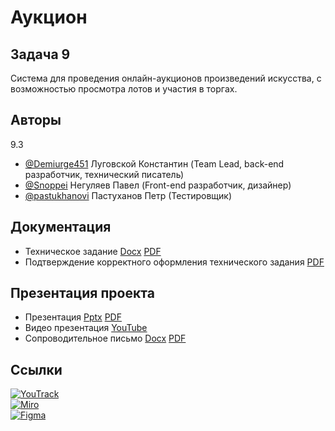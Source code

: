 # Аукцион
## Задача 9
Система для проведения онлайн-аукционов произведений искусства, с возможностью просмотра лотов и участия в торгах.
## Авторы
9.3
- [@Demiurge451](https://www.github.com/Demiurge451) Луговской Константин (Team Lead, back-end разработчик, технический писатель)
- [@Snoppei](https://www.github.com/Snoppei) Негуляев Павел (Front-end разработчик, дизайнер)
- [@pastukhanovi](https://www.github.com/pastukhanov) Пастуханов Петр (Тестировщик)

## Документация
- Техническое задание [Docx](https://github.com/Demiurge451/auction/blob/main/documentation/specification/%D0%A2%D0%B5%D1%85%D0%BD%D0%B8%D1%87%D0%B5%D1%81%D0%BA%D0%BE%D0%B5_%D0%B7%D0%B0%D0%B4%D0%B0%D0%BD%D0%B8%D0%B5.docx) [PDF](https://github.com/Demiurge451/auction/blob/main/documentation/specification/%D0%A2%D0%B5%D1%85%D0%BD%D0%B8%D1%87%D0%B5%D1%81%D0%BA%D0%BE%D0%B5_%D0%B7%D0%B0%D0%B4%D0%B0%D0%BD%D0%B8%D0%B5.pdf) 
- Подтверждение корректного оформления технического задания [PDF](https://github.com/Demiurge451/auction/blob/main/documentation/specification/%D0%9F%D1%80%D0%BE%D0%B2%D0%B5%D1%80%D0%BA%D0%B0%20%D0%A2%D0%97.pdf)

## Презентация проекта
- Презентация [Pptx](https://github.com/Demiurge451/auction/blob/main/presentation/ModernAuction.pptx) [PDF](https://github.com/Demiurge451/auction/blob/main/presentation/ModernAuction.pdf)
- Видео презентация [YouTube](https://youtu.be/iHquxP0eJwo)
- Сопроводительное письмо [Docx](https://github.com/Demiurge451/auction/blob/main/documentation/covering_letter/%D0%A1%D0%BE%D0%BF%D1%80%D0%BE%D0%B2%D0%BE%D0%B4%D0%B8%D1%82%D0%B5%D0%BB%D1%8C%D0%BD%D0%BE%D0%B5_%D0%BF%D0%B8%D1%81%D1%8C%D0%BC%D0%BE.docx) [PDF](https://github.com/Demiurge451/auction/blob/main/documentation/covering_letter/%D0%A1%D0%BE%D0%BF%D1%80%D0%BE%D0%B2%D0%BE%D0%B4%D0%B8%D1%82%D0%B5%D0%BB%D1%8C%D0%BD%D0%BE%D0%B5_%D0%BF%D0%B8%D1%81%D1%8C%D0%BC%D0%BE.pdf)

## Ссылки
[![YouTrack](https://img.shields.io/badge/YouTrack-<COLOR>.svg)](https://konstantintp.youtrack.cloud/projects/f0de44e9-51c1-42af-aaf5-fb2587aed714)  
[![Miro](https://img.shields.io/badge/Miro-<COLOR>.svg)](https://miro.com/app/board/uXjVNov3QvM=/?share_link_id=305006846722)  
[![Figma](https://img.shields.io/badge/Figma-<COLOR>.svg)](https://www.figma.com/file/ud4RUD0ILNRaBqsZU24VNk/DesignPrototype?type=design&node-id=0%3A1&mode=design&t=o07kuDu7pwii4QtT-1)
